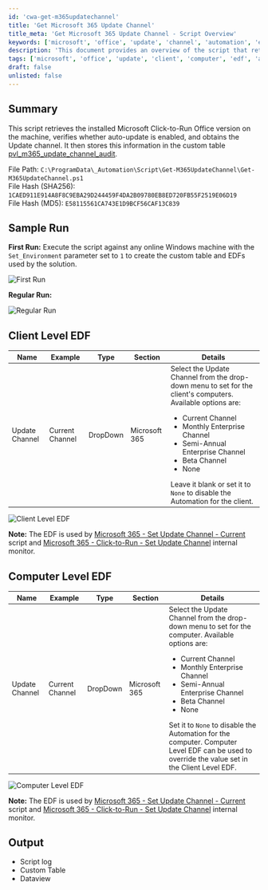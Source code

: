 ```yaml
---
id: 'cwa-get-m365updatechannel'
title: 'Get Microsoft 365 Update Channel'
title_meta: 'Get Microsoft 365 Update Channel - Script Overview'
keywords: ['microsoft', 'office', 'update', 'channel', 'automation', 'edf']
description: 'This document provides an overview of the script that retrieves the installed Microsoft Click-to-Run Office version, verifies auto-update settings, and stores the Update channel information in a custom table for monitoring and management purposes.'
tags: ['microsoft', 'office', 'update', 'client', 'computer', 'edf', 'automation']
draft: false
unlisted: false
---
```

## Summary

This script retrieves the installed Microsoft Click-to-Run Office version on the machine, verifies whether auto-update is enabled, and obtains the Update channel. It then stores this information in the custom table [pvl_m365_update_channel_audit](https://proval.itglue.com/DOC-5078775-17164846).

File Path: `C:\ProgramData\_Automation\Script\Get-M365UpdateChannel\Get-M365UpdateChannel.ps1`  
File Hash (SHA256): `1CAED911E914A8F8C9EBA29D244459F4DA2B09780EB8ED720FB55F2519E06D19`  
File Hash (MD5): `E58115561CA743E1D9BCF56CAF13C839`  

## Sample Run

**First Run:** Execute the script against any online Windows machine with the `Set_Environment` parameter set to `1` to create the custom table and EDFs used by the solution.

![First Run](..\..\..\static\img\Microsoft-365---Click-to-Run---Get-Details\image_1.png)

**Regular Run:**  

![Regular Run](..\..\..\static\img\Microsoft-365---Click-to-Run---Get-Details\image_2.png)

## Client Level EDF

| Name            | Example          | Type      | Section        | Details                                                                                                                                       |
|-----------------|------------------|-----------|----------------|-----------------------------------------------------------------------------------------------------------------------------------------------|
| Update Channel   | Current Channel  | DropDown  | Microsoft 365  | Select the Update Channel from the drop-down menu to set for the client's computers. Available options are: <ul><li>Current Channel</li><li>Monthly Enterprise Channel</li><li>Semi-Annual Enterprise Channel</li><li>Beta Channel</li><li>None</li></ul> Leave it blank or set it to `None` to disable the Automation for the client. |

![Client Level EDF](..\..\..\static\img\Microsoft-365---Click-to-Run---Get-Details\image_3.png)

**Note:** The EDF is used by [Microsoft 365 - Set Update Channel - Current](https://proval.itglue.com/DOC-5078775-8181470) script and [Microsoft 365 - Click-to-Run - Set Update Channel](https://proval.itglue.com/DOC-5078775-17164734) internal monitor.

## Computer Level EDF

| Name            | Example          | Type      | Section        | Details                                                                                                                                       |
|-----------------|------------------|-----------|----------------|-----------------------------------------------------------------------------------------------------------------------------------------------|
| Update Channel   | Current Channel  | DropDown  | Microsoft 365  | Select the Update Channel from the drop-down menu to set for the computer. Available options are: <ul><li>Current Channel</li><li>Monthly Enterprise Channel</li><li>Semi-Annual Enterprise Channel</li><li>Beta Channel</li><li>None</li></ul> Set it to `None` to disable the Automation for the computer. Computer Level EDF can be used to override the value set in the Client Level EDF. |

![Computer Level EDF](..\..\..\static\img\Microsoft-365---Click-to-Run---Get-Details\image_4.png)

**Note:** The EDF is used by [Microsoft 365 - Set Update Channel - Current](https://proval.itglue.com/DOC-5078775-8181470) script and [Microsoft 365 - Click-to-Run - Set Update Channel](https://proval.itglue.com/DOC-5078775-17164734) internal monitor.

## Output

- Script log
- Custom Table
- Dataview



